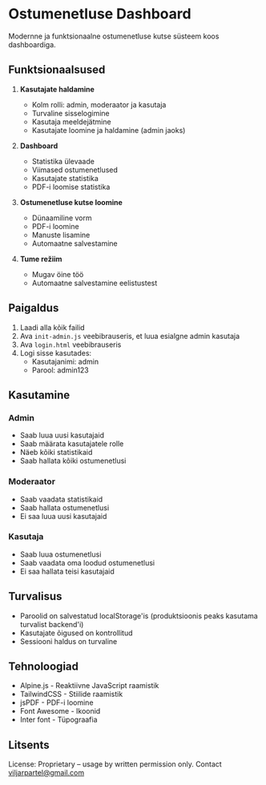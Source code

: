 # Ostumenetluse Dashboard

Modernne ja funktsionaalne ostumenetluse kutse süsteem koos dashboardiga.

## Funktsionaalsused

1. **Kasutajate haldamine**

   - Kolm rolli: admin, moderaator ja kasutaja
   - Turvaline sisselogimine
   - Kasutaja meeldejätmine
   - Kasutajate loomine ja haldamine (admin jaoks)

2. **Dashboard**

   - Statistika ülevaade
   - Viimased ostumenetlused
   - Kasutajate statistika
   - PDF-i loomise statistika

3. **Ostumenetluse kutse loomine**

   - Dünaamiline vorm
   - PDF-i loomine
   - Manuste lisamine
   - Automaatne salvestamine

4. **Tume režiim**
   - Mugav öine töö
   - Automaatne salvestamine eelistustest

## Paigaldus

1. Laadi alla kõik failid
2. Ava `init-admin.js` veebibrauseris, et luua esialgne admin kasutaja
3. Ava `login.html` veebibrauseris
4. Logi sisse kasutades:
   - Kasutajanimi: admin
   - Parool: admin123

## Kasutamine

### Admin

- Saab luua uusi kasutajaid
- Saab määrata kasutajatele rolle
- Näeb kõiki statistikaid
- Saab hallata kõiki ostumenetlusi

### Moderaator

- Saab vaadata statistikaid
- Saab hallata ostumenetlusi
- Ei saa luua uusi kasutajaid

### Kasutaja

- Saab luua ostumenetlusi
- Saab vaadata oma loodud ostumenetlusi
- Ei saa hallata teisi kasutajaid

## Turvalisus

- Paroolid on salvestatud localStorage'is (produktsioonis peaks kasutama turvalist backend'i)
- Kasutajate õigused on kontrollitud
- Sessiooni haldus on turvaline

## Tehnoloogiad

- Alpine.js - Reaktiivne JavaScript raamistik
- TailwindCSS - Stiilide raamistik
- jsPDF - PDF-i loomine
- Font Awesome - Ikoonid
- Inter font - Tüpograafia



## Litsents

License: Proprietary – usage by written permission only. Contact viljarpartel@gmail.com
